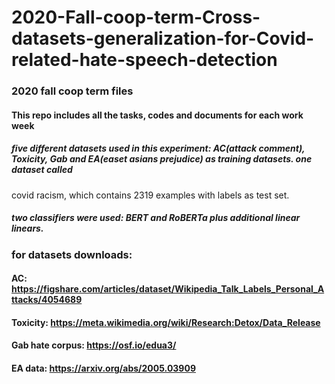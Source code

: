 # 2020-Fall-coop-term-Cross-datasets-generalization-for-Covid-related-hate-speech-detection
### 2020 fall coop term files
#### This repo includes all the tasks, codes and documents for each work week
##### five different datasets used in this experiment: AC(attack comment), Toxicity, Gab and EA(easet asians prejudice) as training datasets. one dataset called 
  covid racism, which contains 2319 examples with labels as test set.
##### two classifiers were used: BERT and RoBERTa plus additional linear linears.
  
### for datasets downloads:
#### AC: https://figshare.com/articles/dataset/Wikipedia_Talk_Labels_Personal_Attacks/4054689
#### Toxicity: https://meta.wikimedia.org/wiki/Research:Detox/Data_Release
#### Gab hate corpus: https://osf.io/edua3/
#### EA data: https://arxiv.org/abs/2005.03909

